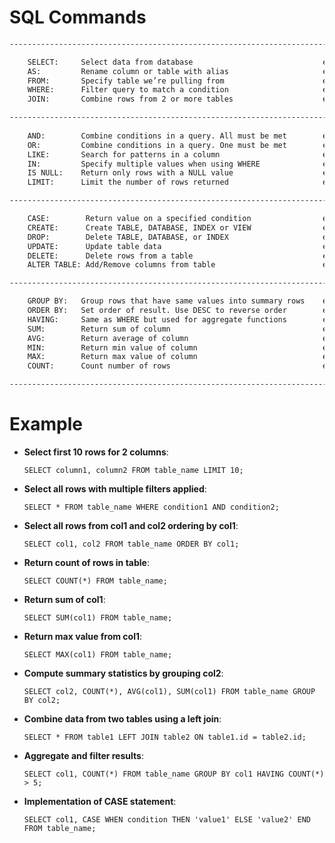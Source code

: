 # SQL Commands

```bash
--------------------------------------------------------------------------------------------------------------------------

    SELECT:     Select data from database                             example: SELECT * FROM employees;
    AS:         Rename column or table with alias                     example: SELECT first_name AS "First Name", last_name AS "Last Name" FROM Employees;
    FROM:       Specify table we’re pulling from                      example: SELECT name, age FROM Students;
    WHERE:      Filter query to match a condition                     example: SELECT * FROM Orders WHERE order_status = 'Shipped';
    JOIN:       Combine rows from 2 or more tables                    example: SELECT Employees.name, Departments.name FROM Employees JOIN Departments ON Employees.department_id = Departments.id;

-----------------------------------------------------------------------------------------------------------------------------
                                       
    AND:        Combine conditions in a query. All must be met        example: SELECT * FROM Employees WHERE age > 30 AND department = 'HR';
    OR:         Combine conditions in a query. One must be met        example: SELECT * FROM Employees WHERE age > 30 OR department = 'HR';
    LIKE:       Search for patterns in a column                       example: SELECT * FROM Employees WHERE name LIKE 'John%';
    IN:         Specify multiple values when using WHERE              example: SELECT * FROM Products WHERE category IN ('Electronics', 'Furniture');
    IS NULL:    Return only rows with a NULL value                    example: SELECT * FROM Employees WHERE manager_id IS NULL;
    LIMIT:      Limit the number of rows returned                     example: SELECT * FROM Employees LIMIT 10;

-----------------------------------------------------------------------------------------------------------------------------

    CASE:        Return value on a specified condition                example: SELECT name, CASE WHEN age >= 18 THEN 'Adult' ELSE 'Minor' END AS status FROM Employees;
    CREATE:      Create TABLE, DATABASE, INDEX or VIEW                example: CREATE TABLE Customers ( id INT PRIMARY KEY,name VARCHAR(100),email VARCHAR(100));
    DROP:        Delete TABLE, DATABASE, or INDEX                     example: DROP TABLE Employees;
    UPDATE:      Update table data                                    example: UPDATE Employees SET salary = 60000 WHERE id = 1;
    DELETE:      Delete rows from a table                             example: DELETE FROM Employees WHERE id = 1;
    ALTER TABLE: Add/Remove columns from table                        example: ALTER TABLE Employees ADD column address VARCHAR(255);

-------------------------------------------------------------------------------------------------------------------------------------------

    GROUP BY:   Group rows that have same values into summary rows    example: SELECT department, COUNT(*) FROM Employees GROUP BY department;
    ORDER BY:   Set order of result. Use DESC to reverse order        example: SELECT * FROM Employees ORDER BY salary DESC;
    HAVING:     Same as WHERE but used for aggregate functions        example: SELECT department, COUNT(*) FROM Employees GROUP BY department HAVING COUNT(*) > 5;
    SUM:        Return sum of column                                  example: SELECT SUM(salary) FROM Employees;
    AVG:        Return average of column                              example: SELECT AVG(salary) FROM Employees;
    MIN:        Return min value of column                            example: SELECT MIN(salary) FROM Employees;
    MAX:        Return max value of column                            example: SELECT MAX(salary) FROM Employees;
    COUNT:      Count number of rows                                  example: SELECT COUNT(*) FROM Employees;

----------------------------------------------------------------------------------------------------------------------
```


# Example

- **Select first 10 rows for 2 columns**:
    
    `SELECT column1, column2 FROM table_name LIMIT 10;`
    
- **Select all rows with multiple filters applied**:
    
    `SELECT * FROM table_name WHERE condition1 AND condition2;`
    
- **Select all rows from col1 and col2 ordering by col1**:
    
    `SELECT col1, col2 FROM table_name ORDER BY col1;`
    
- **Return count of rows in table**:
    
    `SELECT COUNT(*) FROM table_name;`
    
- **Return sum of col1**:
    
    `SELECT SUM(col1) FROM table_name;`
    
- **Return max value from col1**:
    
    `SELECT MAX(col1) FROM table_name;`
    
- **Compute summary statistics by grouping col2**:
    
    `SELECT col2, COUNT(*), AVG(col1), SUM(col1) FROM table_name GROUP BY col2;`
    
- **Combine data from two tables using a left join**:
    
    `SELECT * FROM table1 LEFT JOIN table2 ON table1.id = table2.id;`
    
- **Aggregate and filter results**:
    
    `SELECT col1, COUNT(*) FROM table_name GROUP BY col1 HAVING COUNT(*) > 5;`
    
- **Implementation of CASE statement**:
    
    `SELECT col1, CASE WHEN condition THEN 'value1' ELSE 'value2' END FROM table_name;`
